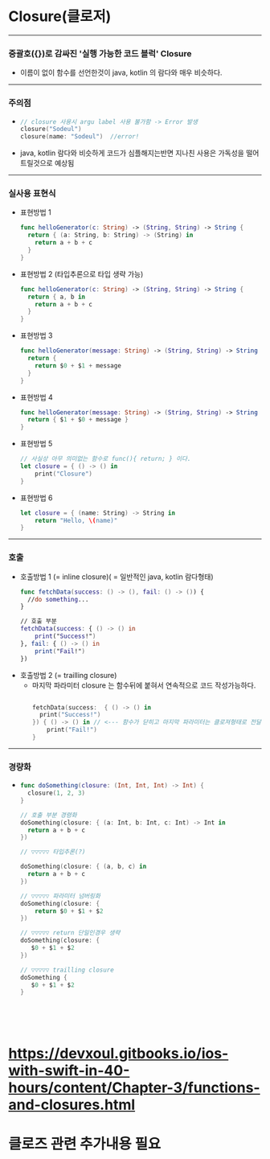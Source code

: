 
# Closure(클로저)
---
### 중괄호({})로 감싸진 '실행 가능한 코드 블럭' Closure
* 이름이 없이 함수를 선언한것이 java, kotlin 의 람다와 매우 비슷하다.
---
### 주의점
* ```swift
  // closure 사용시 argu label 사용 불가함 -> Error 발생
  closure("Sodeul")
  closure(name: "Sodeul")  //error!
* java, kotlin 람다와 비슷하게 코드가 심플해지는반면 지나친 사용은 가독성을 떨어트릴것으로 예상됨
---
### 실사용 표현식
* 표현방법 1
  ```swift
  func helloGenerator(c: String) -> (String, String) -> String {
    return { (a: String, b: String) -> (String) in
      return a + b + c
    }
  }
* 표현방법 2 (타입추론으로 타입 생략 가능)
  ```swift
  func helloGenerator(c: String) -> (String, String) -> String {
    return { a, b in
      return a + b + c
    }
  }
* 표현방법 3
  ```swift
  func helloGenerator(message: String) -> (String, String) -> String {
    return {
      return $0 + $1 + message
    }
  }
* 표현방법 4
  ```swift
  func helloGenerator(message: String) -> (String, String) -> String {
    return { $1 + $0 + message }
  }
* 표현방법 5
  ```swift
  // 사실상 아무 의미없는 함수로 func(){ return; } 이다.
  let closure = { () -> () in
      print("Closure")
  }
* 표현방법 6
  ```swift
  let closure = { (name: String) -> String in
      return "Hello, \(name)"
  }
---
### 호출
* 호출방법 1 (= inline closure)( = 일반적인 java, kotlin 람다형태)
  ```swift
  func fetchData(success: () -> (), fail: () -> ()) {
    //do something...
  }
  
  // 호출 부분
  fetchData(success: { () -> () in
      print("Success!")
  }, fail: { () -> () in
      print("Fail!")
  })
* 호출방법 2 (= trailling closure)
  * 마지막 파라미터 closure 는 함수뒤에 붙혀서 연속적으로 코드 작성가능하다. 
    ```swift
    
    fetchData(success:  { () -> () in
      print("Success!")
    }) { () -> () in // <--- 함수가 닫히고 마지막 파라미터는 클로져형태로 전달해줌
        print("Fail!")
    }
---  
### 경량화
* ```swift
  func doSomething(closure: (Int, Int, Int) -> Int) {
    closure(1, 2, 3)
  }
  
  // 호출 부분 경령화
  doSomething(closure: { (a: Int, b: Int, c: Int) -> Int in
    return a + b + c
  })
  
  // ▽▽▽▽▽ 타입추론(?)
  
  doSomething(closure: { (a, b, c) in
    return a + b + c
  })

  // ▽▽▽▽▽ 파라미터 넘버링화
  doSomething(closure: {  
      return $0 + $1 + $2
  })
  
  // ▽▽▽▽▽ return 단일인경우 생략
  doSomething(closure: {  
     $0 + $1 + $2
  })

  // ▽▽▽▽▽ trailling closure
  doSomething {  
     $0 + $1 + $2
  }


 
 

# https://devxoul.gitbooks.io/ios-with-swift-in-40-hours/content/Chapter-3/functions-and-closures.html
# 클로즈 관련 추가내용 필요 

